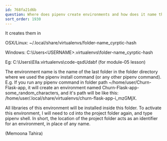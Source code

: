 ```yaml
---
id: 768fa21d6b
question: Where does pipenv create environments and how does it name them?
sort_order: 1930
---
```


It creates them in

OSX/Linux: ~/.local/share/virtualenvs/folder-name_cyrptic-hash

Windows: C:\Users\<USERNAME>\.virtualenvs\folder-name_cyrptic-hash

Eg: C:\Users\Ella\.virtualenvs\code-qsdUdabf (for module-05 lesson)

The environment name is the name of the last folder in the folder directory where we used the pipenv install command (or any other pipenv command). E.g. If you run any pipenv command in folder path ~/home/user/Churn-Flask-app, it will create an environment named Churn-Flask-app-some_random_characters, and it's path will be like this: /home/user/.local/share/virtualenvs/churn-flask-app-i_mzGMjX.

All libraries of this environment will be installed inside this folder. To activate this environment, I will need to cd into the project folder again, and type pipenv shell. In short, the location of the project folder acts as an identifier for an environment, in place of any name.

(Memoona Tahira)

